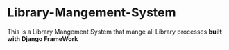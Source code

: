 # Library-Mangement-System
This is a Library Mangement System that mange all Library processes
**built with Django FrameWork**
